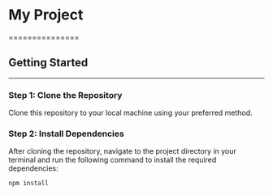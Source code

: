 # My Project
===============

## Getting Started
---------------

### Step 1: Clone the Repository

 Clone this repository to your local machine using your preferred method.

### Step 2: Install Dependencies

After cloning the repository, navigate to the project directory in your terminal and run the following command to install the required dependencies:

```bash
npm install
